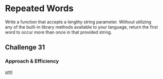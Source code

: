 # Repeated Words

Write a function that accepts a lengthy string parameter.
Without utilizing any of the built-in library methods available to your language, return the first word to occur more than once in that provided string.

## Challenge 31

### Approach & Efficiency

[uml](../../assets/class-31.jpg)
